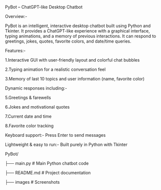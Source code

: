 PyBot – ChatGPT-like Desktop Chatbot

Overview:-

PyBot is an intelligent, interactive desktop chatbot built using Python and Tkinter. It provides a ChatGPT-like experience with a graphical interface, typing animations, and a memory of previous interactions. It can respond to greetings, jokes, quotes, favorite colors, and date/time queries.

Features:-

1.Interactive GUI with user-friendly layout and colorful chat bubbles

2.Typing animation for a realistic conversation feel

3.Memory of last 10 topics and user information (name, favorite color)

Dynamic responses including:-

5.Greetings & farewells

6.Jokes and motivational quotes

7.Current date and time

8.Favorite color tracking

Keyboard support:- Press Enter to send messages

Lightweight & easy to run:- Built purely in Python with Tkinter

PyBot/

├── main.py          # Main Python chatbot code

├── README.md        # Project documentation

├── images           # Screenshots 





 
